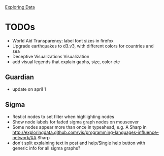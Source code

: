 [Exploring Data](http://exploringdata.github.com/)

# TODOs

* World Aid Transparency: label font sizes in firefox
* Upgrade earthquakes to d3.v3, with different colors for countries and sea
* Deceptive Visualizations Visualization
* add visual legends that explain gaphs, size, color etc

## Guardian

* update on april 1

## Sigma

* Restict nodes to set filter when highlighting nodes
* Show node labels for faded sigma graph nodes on mouseover
* Some nodes appear more than once in typeahead, e.g. A Sharp in http://exploringdata.github.com/vis/programming-languages-influence-network/#A Sharp
* don't split explaining text in post and help/Single help button with generic info for all sigma graphs?
